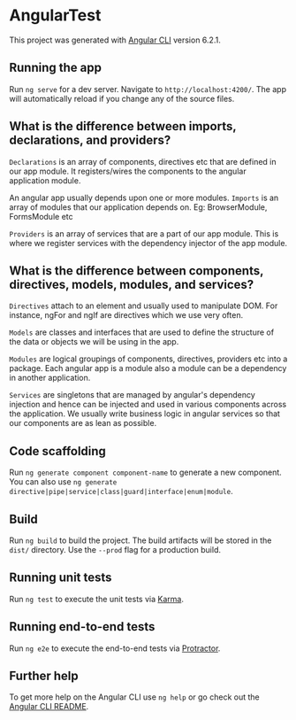 # AngularTest

This project was generated with [Angular CLI](https://github.com/angular/angular-cli) version 6.2.1.

## Running the app

Run `ng serve` for a dev server. Navigate to `http://localhost:4200/`. The app will automatically reload if you change any of the source files.

## What is the difference between imports, declarations, and providers?

`Declarations` is an array of components, directives etc that are defined in our app module. It registers/wires the components to the angular application module.

An angular app usually depends upon one or more modules. `Imports` is an array of modules that our application depends on. Eg: BrowserModule, FormsModule etc

`Providers` is an array of services that are a part of our app module. This is where we register services with the dependency injector of the app module.

## What is the difference between components, directives, models, modules, and services?

`Directives` attach to an element and usually used to manipulate DOM. For instance, ngFor and ngIf are directives which we use very often.

`Models` are classes and interfaces that are used to define the structure of the data or objects we will be using in the app.

`Modules` are logical groupings of components, directives, providers etc into a package. Each angular app is a module also a module can be a dependency in another application.

`Services` are singletons that are managed by angular's dependency injection and hence can be injected and used in various components across the application. We usually write business logic in angular services so that our components are as lean as possible.

## Code scaffolding

Run `ng generate component component-name` to generate a new component. You can also use `ng generate directive|pipe|service|class|guard|interface|enum|module`.

## Build

Run `ng build` to build the project. The build artifacts will be stored in the `dist/` directory. Use the `--prod` flag for a production build.

## Running unit tests

Run `ng test` to execute the unit tests via [Karma](https://karma-runner.github.io).

## Running end-to-end tests

Run `ng e2e` to execute the end-to-end tests via [Protractor](http://www.protractortest.org/).

## Further help

To get more help on the Angular CLI use `ng help` or go check out the [Angular CLI README](https://github.com/angular/angular-cli/blob/master/README.md).
